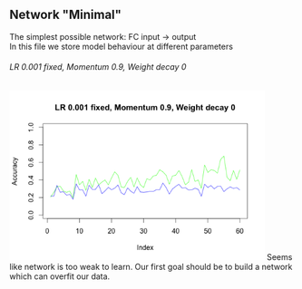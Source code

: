 Network "Minimal"
-----------------

The simplest possible network: FC input -> output  
In this file we store model behaviour at different parameters

###### LR 0.001 fixed, Momentum 0.9, Weight decay 0
<img src="./plots/lr001fixed-mom09-decay0.png" width="450">
Seems like network is too weak to learn. Our first goal should be to build a network which can overfit our data.
